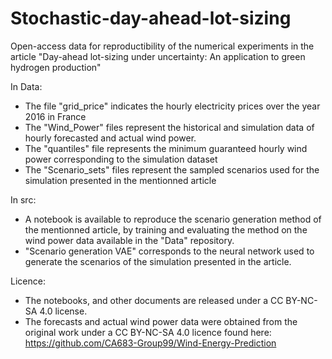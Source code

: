 # Stochastic-day-ahead-lot-sizing
Open-access data for reproductibility of the numerical experiments in the article "Day-ahead lot-sizing under uncertainty: An application to green hydrogen production" 

In Data:
  - The file "grid_price" indicates the hourly electricity prices over the year 2016 in France
  - The "Wind_Power" files represent the historical and simulation data of hourly forecasted and actual wind power.
  - The "quantiles" file represents the minimum guaranteed hourly wind power corresponding to the simulation dataset
  - The "Scenario_sets" files represent the sampled scenarios used for the simulation presented in the mentionned article

In src:
  - A notebook is available to reproduce the scenario generation method of the mentionned article, by training and evaluating the method on the wind power data available in the "Data" repository.
  - "Scenario generation VAE" corresponds to the neural network used to generate the scenarios of the simulation presented in the article.

Licence:
  -  The notebooks, and other documents are released under a CC BY-NC-SA 4.0 license.
  -  The forecasts and actual wind power data were obtained from the original work under a CC BY-NC-SA 4.0 licence found here: https://github.com/CA683-Group99/Wind-Energy-Prediction
    
